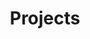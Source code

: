 ---
title: Projects
layout: collection
collection: portfolio
entries_layout: grid
classes: wide
permalink: /all-projects/
---